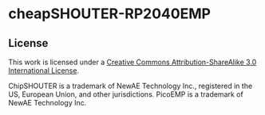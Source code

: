 # cheapSHOUTER-RP2040EMP


## License

This work is licensed under a [Creative Commons Attribution-ShareAlike 3.0 International License][cc-by-sa].

[cc-by-sa]: http://creativecommons.org/licenses/by-sa/3.0/
[cc-by-sa-image]: https://licensebuttons.net/l/by-sa/3.0/88x31.png
[cc-by-sa-shield]: https://img.shields.io/badge/License-CC%20BY--SA%203.0-lightgrey.svg

ChipSHOUTER is a trademark of NewAE Technology Inc., registered in the US, European Union, and other jurisdictions.
PicoEMP is a trademark of NewAE Technology Inc.
